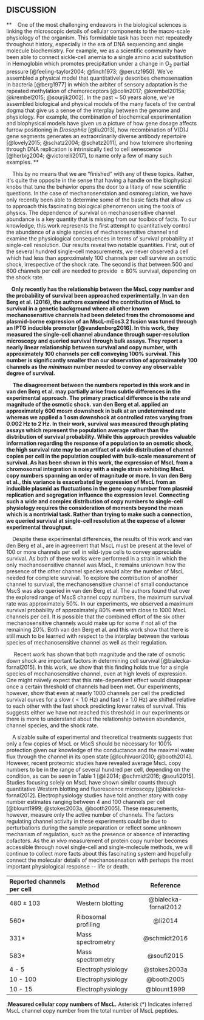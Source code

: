 
## DISCUSSION ##

**&nbsp;&nbsp;&nbsp;&nbsp;One of the most challenging endeavors in the
biological sciences is linking the microscopic details of cellular components
to the macro-scale physiology of the organism. This formidable task has been
met repeatedly throughout history, especially in the era of DNA sequencing
and single molecule biochemistry. For example, we as a scientific community have been able to connect
sickle-cell anemia to a single amino acid substitution in Hemoglobin which
promotes precipitation under a change in O$_2$ partial pressure
[@feeling-taylor2004; @finch1973; @perutz1950]. We've assembled a physical
model that quantitatively describes chemosensation in bacteria [@berg1977] in
which the arbiter of sensory adaptation is the repeated methylation of
chemoreceptors [@colin2017; @krembel2015a; @krembel2015; @sourjik2002]. In
the past ~ 50 years alone, we've assembled biological and physical models of
the many facets of the central dogma that give us a sense of the interplay
between the genome and physiology. For example, the combination of
biochemical experimentation and biophysical models have given us a picture of
how gene dosage affects furrow positioning in *Drosophila* [@liu2013], how
recombination of V(D)J gene segments generates an extraordinarily diverse
antibody repertoire [@lovely2015; @schatz2004; @schatz2011], and how telomere
shortening through DNA replication is intrinsically tied to cell senescence
[@herbig2004; @victorelli2017], to name only a few of many such examples. **

&nbsp;&nbsp;&nbsp;&nbsp;This by no means that we are “finished” with any of
these topics. Rather, it's quite the opposite in the sense that having a
handle on the biophysical knobs that tune the behavior opens the door to a
litany of new scientific questions. In the case of mechanosenstaion and
osmoregulation, we have only recently been able to determine some of the
basic facts that allow us to approach this fascinating biological phenomenon
using the tools of physics. The dependence of survival on mechanosensitive
channel abundance is a key quantity that is missing from our toolbox of
facts. To our knowledge, this work represents the first attempt to
quantitatively control the abundance of a single species of mechanosensitive
channel and examine the physiological consequences in terms of survival
probability at single-cell resolution. Our results reveal two notable
quantities. First, out of the several hundred single-cell measurements, we
never observed a cell which had less than approximately 100 channels per cell
survive an osmotic shock, irrespective of the shock rate. The second is that
between 500 and 600 channels per cell are needed to provide $\geq 80\%$
survival, depending on the shock rate.

**&nbsp;&nbsp;&nbsp;&nbsp;Only recently has the relationship between the MscL
copy number and the probability of survival been approached experimentally.
In van den Berg et al. (2016), the authors examined the contribution of MscL
to survival in a genetic background where all other known mechanosensitive
channels had been deleted from the chromosome and plasmid-borne expression of
an MscL-mEos3.2 fusion was tuned through an IPTG inducible promoter
[@vandenberg2016]. In this work, they measured the single-cell channel
abundance through super-resolution microscopy and queried survival through
bulk assays. They report a nearly linear relationship between survival and
copy number, with approximately 100 channels per cell conveying 100%
survival. This number is significantly smaller than our observation of
approximately 100 channels as the *minimum* number needed to convey any
observable degree of survival.**

**&nbsp;&nbsp;&nbsp;&nbsp; The disagreement between the numbers reported in
this work and in van den Berg et al. may partially arise from subtle
differences in the experimental approach. The primary practical difference is
the rate and magnitude of the osmotic shock. van den Berg et al. applied an
approximately 600 mosm downshock in bulk at an undetermined rate whereas we
applied a 1 osm downshock at controlled rates varying from 0.002 Hz to 2 Hz.
In their work, survival was measured through plating assays which
represent the population average rather than the distribution of survival
probability. While this approach provides valuable information regarding the
response of a population to an osmotic shock, the high survival rate may be
an artifact of a wide distribution of channel copies per cell in the
population coupled with bulk-scale measurement of survival. As has been shown
in this work, the expression of MscL from a chromosomal integration is noisy
with a single strain exhibiting MscL copy numbers spanning an order of
magnitude or more. In van den Berg et al., this variance is exacerbated by
expression of MscL from an inducible plasmid as fluctuations in the gene copy
number from plasmid replication and segregation influence the expression
level. Connecting such a wide and complex distribution of copy numbers to
single-cell physiology requires the consideration of moments beyond the mean
which is a nontrivial task. Rather than trying to make such a connection, we
queried survival at single-cell resolution at the expense of a lower
experimental throughput.**

&nbsp;&nbsp;&nbsp;&nbsp;Despite these experimental differences, the results
of this work and van den Berg et al., are in agreement that MscL must be
present at the level of 100 or more channels per cell in wild-type cells to convey
appreciable survival. As both of these works were performed in a strain in
which the only mechanosensitive channel was MscL, it remains unknown how the
presence of the other channel species would alter the number of MscL needed
for complete survival. To explore the contribution of another channel to survival, the mechanosensitive channel of small conductance MscS was also queried in van den Berg et al. The authors found that
over the explored range of MscS channel copy numbers, the maximum survival
rate was approximately 50\%. In our experiments, we observed a maximum
survival probability of approximately 80\% even with close to 1000 MscL channels
per cell. It is possible that the combined effort of the six other
mechanosensitive channels would make up for some if not all of the remaining
20\%. Both van den Berg et al. and this work show that there is still much to
be learned with respect to the interplay between the various species of
mechanosensitive channel as well as their regulation.

&nbsp;&nbsp;&nbsp;&nbsp; Recent work has shown that both magnitude and the
rate of osmotic down shock are important factors in determining cell survival
[@bialecka-fornal2015]. In this work, we show that this finding holds true
for a single species of mechanosensitive channel, even at high levels of
expression. One might naïvely expect that this rate-dependent effect would
disappear once a certain threshold of channels had been met. Our experiments,
however, show that even at nearly 1000 channels per cell the predicted
survival curves for a slow ($< 1.0$ Hz) and fast ($\geq 1.0$ Hz) are shifted
relative to each other with the fast shock predicting lower rates of
survival. This suggests either we have not reached this threshold in our
experiments or there is more to understand about the relationship between
abundance, channel species, and the shock rate.

&nbsp;&nbsp;&nbsp;&nbsp;A sizable suite of experimental and theoretical
treatments suggests that only a few copies of MscL or MscS should be necessary for
100% protection given our knowledge of the conductance and the maximal water
flux through the channel in its open state [@louhivuori2010; @booth2014].
However, recent proteomic studies have revealed average MscL copy numbers to be in the
range of several hundred per cell, depending on the condition, as can be seen
in Table 1 [@li2014; @schmidt2016; @soufi2015]. Studies focusing solely on
MscL have shown similar counts through quantitative Western blotting and
fluorescence microscopy [@bialecka-fornal2012]. Electrophysiology studies have
told another story with copy number estimates ranging between 4 and 100
channels per cell [@blount1999; @stokes2003a, @booth2005]. These
measurements, however, measure only the active number of channels. The
factors regulating channel activity in these experiments could be due to
perturbations during the sample preparation or reflect some unknown mechanism
of regulation, such as the presence or absence of interacting cofactors. As
the *in vivo* measurement of protein copy number becomes accessible through
novel single-cell and single-molecule methods, we will continue to collect
more facts about this fascinating system and hopefully connect the molecular
details of mechanosensation with perhaps the most important physiological
response -- life or death.


| Reported channels per cell | Method  | Reference |
|:---|:---|:---:|
| 480 ± 103 | Western blotting   | @bialecka-fornal2012 |
|  560\* |  Ribosomal profiling  | @li2014 |
| 331\* | Mass spectrometry  | @schmidt2016|
| 583\* | Mass spectrometry  | @soufi2015|
| 4 - 5 | Electrophysiology  | @stokes2003a|
| 10 - 100 | Electrophysiology  | @booth2005|
|10 - 15 | Electrophysiology | @blount1999|
:**Measured cellular copy numbers of MscL.** Asterisk (\*) Indicates
inferred MscL channel copy number from the total number of MscL
peptides.

